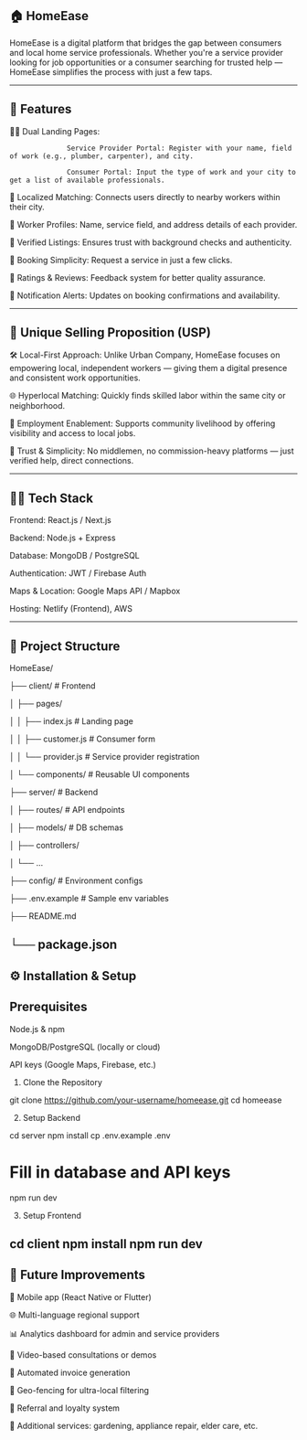 🏠 HomeEase
-

HomeEase is a digital platform that bridges the gap between consumers and local home service professionals. Whether you're a service provider looking for job opportunities or a consumer searching for trusted help — HomeEase simplifies the process with just a few taps.

----

🚀 Features
-

🧑‍🔧 Dual Landing Pages:


                  Service Provider Portal: Register with your name, field of work (e.g., plumber, carpenter), and city.

                  Consumer Portal: Input the type of work and your city to get a list of available professionals.
    

        
  📍 Localized Matching: Connects users directly to nearby workers within their city.

  👤 Worker Profiles: Name, service field, and address details of each provider.

  🔐 Verified Listings: Ensures trust with background checks and authenticity.

  📆 Booking Simplicity: Request a service in just a few clicks.

  💬 Ratings & Reviews: Feedback system for better quality assurance.

  🔔 Notification Alerts: Updates on booking confirmations and availability.

  ---
  
  🎯 Unique Selling Proposition (USP)
-
  🛠️ Local-First Approach: Unlike Urban Company, HomeEase focuses on empowering local, independent workers — giving them a digital presence and consistent work opportunities.

  🌐 Hyperlocal Matching: Quickly finds skilled labor within the same city or neighborhood.

  💼 Employment Enablement: Supports community livelihood by offering visibility and access to local jobs.

  🤝 Trust & Simplicity: No middlemen, no commission-heavy platforms — just verified help, direct connections.

  ---

  🧑‍💻 Tech Stack
  --

  Frontend: React.js / Next.js

  Backend: Node.js + Express

  Database: MongoDB / PostgreSQL

Authentication: JWT / Firebase Auth

Maps & Location: Google Maps API / Mapbox

Hosting:  Netlify (Frontend),  AWS 

---
📁 Project Structure
--
HomeEase/

├── client/ # Frontend


│   ├── pages/

│   │   ├── index.js        # Landing page


│   │   ├── customer.js     # Consumer form

│   │   └── provider.js     # Service provider registration

│   └── components/         # Reusable UI components

├── server/                 # Backend

│   ├── routes/             # API endpoints

│   ├── models/             # DB schemas

│   ├── controllers/

│   └── ...

├── config/                 # Environment configs

├── .env.example            # Sample env variables

├── README.md

└── package.json
--

⚙️ Installation & Setup
--

Prerequisites
-
Node.js & npm


MongoDB/PostgreSQL (locally or cloud)


API keys (Google Maps, Firebase, etc.)

1. Clone the Repository

git clone https://github.com/your-username/homeease.git
cd homeease

2. Setup Backend

cd server
npm install
cp .env.example .env
# Fill in database and API keys
npm run dev

3. Setup Frontend

cd client
npm install
npm run dev
---
🌱 Future Improvements
--
📱 Mobile app (React Native or Flutter)

🌐 Multi-language regional support

📊 Analytics dashboard for admin and service providers

🎥 Video-based consultations or demos

🧾 Automated invoice generation

📌 Geo-fencing for ultra-local filtering

👥 Referral and loyalty system

🧰 Additional services: gardening, appliance repair, elder care, etc.




